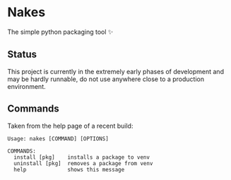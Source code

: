 # Nakes

The simple python packaging tool ✨

## Status

This project is currently in the extremely early phases of development and may be hardly runnable, do not use anywhere close to a production environment.

## Commands

Taken from the help page of a recent build:

```none
Usage: nakes [COMMAND] [OPTIONS]

COMMANDS:
  install [pkg]    installs a package to venv
  uninstall [pkg]  removes a package from venv
  help             shows this message
```
